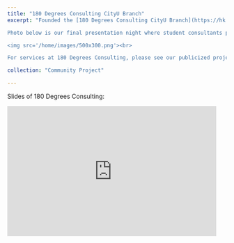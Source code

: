 ```yaml
---
title: "180 Degrees Consulting CityU Branch"
excerpt: "Founded the [180 Degrees Consulting CityU Branch](https://hk.linkedin.com/company/180dc-cityu) after my academic exchange to Copenhagen with the hope of generating social impact in Hong Kong.<br>

Photo below is our final presentation night where student consultants present their projects to their mentors and non-profit clients.<br>

<img src='/home/images/500x300.png'><br>

For services at 180 Degrees Consulting, please see our publicized project [here](https://drive.google.com/file/d/1-DkGAV8TzFDyAm4MAERJs18cmmhpO1YH/view?usp=sharing)." 

collection: "Community Project"

---
```



Slides of 180 Degrees Consulting:<br>

<iframe src="https://docs.google.com/presentation/d/e/2PACX-1vR0B5POozzffR3TaIzRjESlCxq3t6hqLPHqbmZeqdU6BoMC0mjhkESFkOtgMPIW9w/embed?start=false&loop=true&delayms=3000" frameborder="0" width="480" height="299" allowfullscreen="true" mozallowfullscreen="true" webkitallowfullscreen="true"></iframe>



